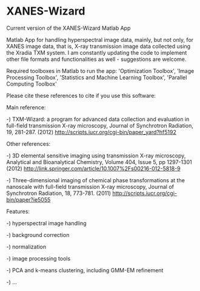# XANES-Wizard
Current version of the XANES-Wizard Matlab App

Matlab App for handling hyperspectral image data, mainly, but not only, for XANES image data, that is, X-ray transmission image data collected using the Xradia TXM system.
I am constantly updating the code to implement other file formats and functionalities as well - suggestions are welcome.

Required toolboxes in Matlab to run the app:
'Optimization Toolbox', 
'Image Processing Toolbox', 
'Statistics and Machine Learning Toolbox', 
'Parallel Computing Toolbox'


Please cite these references to cite if you use this software:

Main reference:

-) TXM-Wizard: a program for advanced data collection and evaluation in full-field transmission X-ray microscopy, Journal of Synchrotron Radiation, 19, 281-287. (2012)
http://scripts.iucr.org/cgi-bin/paper_yard?hf5192

Other references:

-) 3D elemental sensitive imaging using transmission X-ray microscopy, Analytical and Bioanalytical Chemistry, Volume 404, Issue 5, pp 1297-1301 (2012)
http://link.springer.com/article/10.1007%2Fs00216-012-5818-9

-) Three-dimensional imaging of chemical phase transformations at the nanoscale with full-field transmission X-ray microscopy, Journal of Synchrotron Radiation, 18, 773-781. (2011)
http://scripts.iucr.org/cgi-bin/paper?ie5055


Features:

-) hyperspectral image handling

-) background correction

-) normalization

-) image processing tools

-) PCA and k-means clustering, including GMM-EM refinement

-) ...
